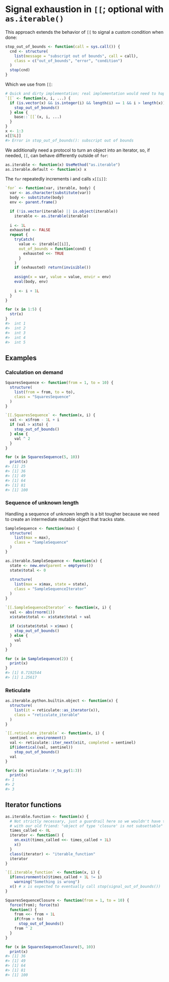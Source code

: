 
<!-- README.md is generated from README.Rmd. Please edit that file -->

# Signal exhaustion in `[[`; optional with `as.iterable()`

This approach extends the behavior of `[[` to signal a custom condition
when done:

``` r
stop_out_of_bounds <- function(call = sys.call()) {
  cnd <- structure(
    list(message = "subscript out of bounds", call = call),
    class = c("out_of_bounds", "error", "condition")
  )
  stop(cnd)
}
```

Which we use from `[[`:

``` r
# Quick and dirty implementation; real implementation would need to happen in C
`[[` <- function(x, i, ...) {
  if (is.vector(x) && is.integer(i) && length(i) == 1 && i > length(x)) {
    stop_out_of_bounds()
  } else {
    base::`[[`(x, i, ...)
  }
}
x <- 1:3
x[[5L]]
#> Error in stop_out_of_bounds(): subscript out of bounds
```

We additionally need a protocol to turn an object into an iterator, so,
if needed, `[[`, can behave differently outside of `for`:

``` r
as.iterable <- function(x) UseMethod("as.iterable")
as.iterable.default <- function(x) x
```

The `for` repeatedly increments i and calls `x[[i]]`:

``` r
`for` <- function(var, iterable, body) {
  var <- as.character(substitute(var))
  body <- substitute(body)
  env <- parent.frame()

  if (!is.vector(iterable) || is.object(iterable))
    iterable <- as.iterable(iterable)
  
  i <- 1L
  exhausted <- FALSE
  repeat {
    tryCatch(
      value <- iterable[[i]],
      out_of_bounds = function(cond) {
        exhausted <<- TRUE
      }
    )
    if (exhausted) return(invisible())
    
    assign(x = var, value = value, envir = env)
    eval(body, env)
    
    i <- i + 1L
  }
}

for (x in 1:5) {
  str(x)
}
#>  int 1
#>  int 2
#>  int 3
#>  int 4
#>  int 5
```

## Examples

### Calculation on demand

``` r
SquaresSequence <- function(from = 1, to = 10) {
  structure(
    list(from = from, to = to),
    class = "SquaresSequence"
  )
}

`[[.SquaresSequence` <- function(x, i) {
  val <- x$from - 1L + i
  if (val > x$to) {
    stop_out_of_bounds()
  } else {
    val ^ 2  
  }
}

for (x in SquaresSequence(5, 10))
  print(x)
#> [1] 25
#> [1] 36
#> [1] 49
#> [1] 64
#> [1] 81
#> [1] 100
```

### Sequence of unknown length

Handling a sequence of unknown length is a bit tougher because we need
to create an intermediate mutable object that tracks state.

``` r
SampleSequence <- function(max) {
  structure(
    list(max = max),
    class = "SampleSequence"
  )
}

as.iterable.SampleSequence <- function(x) {
  state <- new.env(parent = emptyenv())
  state$total <- 0
  
  structure(
    list(max = x$max, state = state),
    class = "SampleSequenceIterator"
  )
}

`[[.SampleSequenceIterator` <- function(x, i) {
  val <- abs(rnorm(1))
  x$state$total <- x$state$total + val
  
  if (x$state$total > x$max) {
    stop_out_of_bounds()
  } else {
    val
  }
}

for (x in SampleSequence(2)) {
  print(x)
}
#> [1] 0.7192544
#> [1] 1.25617
```

### Reticulate

``` r
as.iterable.python.builtin.object <- function(x) {
  structure(
    list(it = reticulate::as_iterator(x)),
    class = "reticulate_iterable"
  )
}

`[[.reticulate_iterable` <- function(x, i) {
  sentinel <- environment()
  val <- reticulate::iter_next(x$it, completed = sentinel)
  if(identical(val, sentinel))
    stop_out_of_bounds()
  val
}

for(x in reticulate::r_to_py(1:3))
  print(x)
#> 1
#> 2
#> 3
```

## Iterator functions

``` r
as.iterable.function <- function(x) {
  # Not strictly necessary, just a guardrail here so we wouldn't have to part
  # with our old friend: "object of type 'closure' is not subsettable"
  times_called <- 0L
  iterator <- function() {
    on.exit(times_called <<- times_called + 1L)
    x()
  }
  class(iterator) <- "iterable_function"
  iterator
}

`[[.iterable_function` <- function(x, i) {
  if(environment(x)$times_called + 1L != i)
    warning("Something is wrong")
  x() # x is expected to eventually call stop(signal_out_of_bounds())
}
```

``` r
SquaresSequenceClosure <- function(from = 1, to = 10) {
  force(from); force(to)
  function() {
    from <<- from + 1L
    if(from > to)
      stop_out_of_bounds()
    from ^ 2
  }
}

for (x in SquaresSequenceClosure(5, 10))
  print(x)
#> [1] 36
#> [1] 49
#> [1] 64
#> [1] 81
#> [1] 100
```
